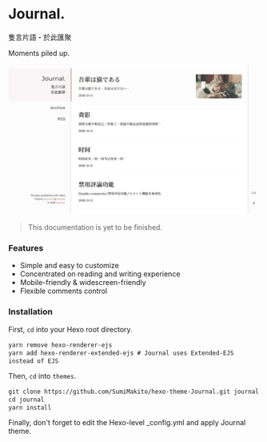 Journal.
======
隻言片語・於此匯聚

Moments piled up.

![](arts/screenshot.png)

> This documentation is yet to be finished.

### Features

- Simple and easy to customize
- Concentrated on reading and writing experience
- Mobile-friendly & widescreen-friendly
- Flexible comments control

### Installation

First, `cd` into your Hexo root directory.

```
yarn remove hexo-renderer-ejs
yarn add hexo-renderer-extended-ejs # Journal uses Extended-EJS instead of EJS
```

Then, `cd` into `themes`.

```
git clone https://github.com/SumiMakito/hexo-theme-Journal.git journal
cd journal
yarn install
```

Finally, don't forget to edit the Hexo-level _config.yml and apply Journal theme.

